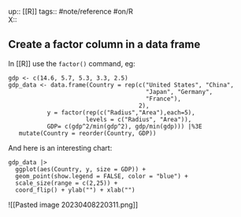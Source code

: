 up:: [[R]]
tags:: #note/reference  #on/R  
X:: 

## Create a factor column in a data frame

In [[R]] use the `factor()` command, eg:

```
gdp <- c(14.6, 5.7, 5.3, 3.3, 2.5)
gdp_data <- data.frame(Country = rep(c("United States", "China",
                                       "Japan", "Germany",
                                       "France"),
                                     2),
           y = factor(rep(c("Radius","Area"),each=5), 
                      levels = c("Radius", "Area")),
           GDP= c(gdp^2/min(gdp^2), gdp/min(gdp))) |%3E 
   mutate(Country = reorder(Country, GDP))
```

And here is an interesting chart:

```
gdp_data |> 
  ggplot(aes(Country, y, size = GDP)) + 
  geom_point(show.legend = FALSE, color = "blue") + 
  scale_size(range = c(2,25)) +
  coord_flip() + ylab("") + xlab("")
```

![[Pasted image 20230408220311.png]]
